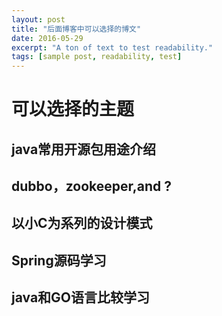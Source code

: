```yaml
---
layout: post
title: "后面博客中可以选择的博文"
date: 2016-05-29
excerpt: "A ton of text to test readability."
tags: [sample post, readability, test]
---
```


# 可以选择的主题
## java常用开源包用途介绍
## dubbo，zookeeper,and ?
## 以小C为系列的设计模式
## Spring源码学习
## java和GO语言比较学习
